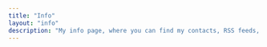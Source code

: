 ```yaml
---
title: "Info"
layout: "info"
description: "My info page, where you can find my contacts, RSS feeds, and some other stuff on there as well!"
---
```

    